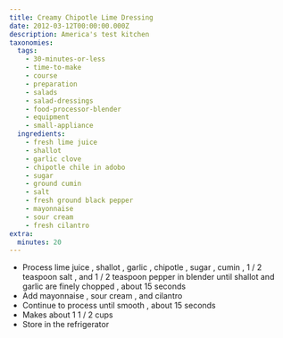 ```yaml
---
title: Creamy Chipotle Lime Dressing
date: 2012-03-12T00:00:00.000Z
description: America's test kitchen
taxonomies:
  tags:
    - 30-minutes-or-less
    - time-to-make
    - course
    - preparation
    - salads
    - salad-dressings
    - food-processor-blender
    - equipment
    - small-appliance
  ingredients:
    - fresh lime juice
    - shallot
    - garlic clove
    - chipotle chile in adobo
    - sugar
    - ground cumin
    - salt
    - fresh ground black pepper
    - mayonnaise
    - sour cream
    - fresh cilantro
extra:
  minutes: 20
---
```

 - Process lime juice , shallot , garlic , chipotle , sugar , cumin , 1 / 2 teaspoon salt , and 1 / 2 teaspoon pepper in blender until shallot and garlic are finely chopped , about 15 seconds
 - Add mayonnaise , sour cream , and cilantro
 - Continue to process until smooth , about 15 seconds
 - Makes about 1 1 / 2 cups
 - Store in the refrigerator

